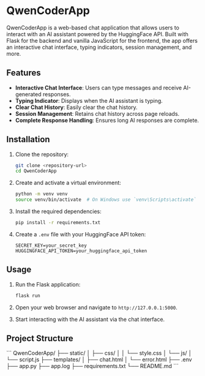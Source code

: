 # QwenCoderApp

QwenCoderApp is a web-based chat application that allows users to interact with an AI assistant powered by the HuggingFace API. Built with Flask for the backend and vanilla JavaScript for the frontend, the app offers an interactive chat interface, typing indicators, session management, and more.

## Features

- **Interactive Chat Interface**: Users can type messages and receive AI-generated responses.
- **Typing Indicator**: Displays when the AI assistant is typing.
- **Clear Chat History**: Easily clear the chat history.
- **Session Management**: Retains chat history across page reloads.
- **Complete Response Handling**: Ensures long AI responses are complete.

## Installation

1. Clone the repository:
    ```sh
    git clone <repository-url>
    cd QwenCoderApp
    ```

2. Create and activate a virtual environment:
    ```sh
    python -m venv venv
    source venv/bin/activate  # On Windows use `venv\Scripts\activate`
    ```

3. Install the required dependencies:
    ```sh
    pip install -r requirements.txt
    ```

4. Create a `.env` file with your HuggingFace API token:
    ```properties
    SECRET_KEY=your_secret_key
    HUGGINGFACE_API_TOKEN=your_huggingface_api_token
    ```

## Usage

1. Run the Flask application:
    ```sh
    flask run
    ```

2. Open your web browser and navigate to `http://127.0.0.1:5000`.

3. Start interacting with the AI assistant via the chat interface.

## Project Structure

\```
QwenCoderApp/
├── static/
│   ├── css/
│   │   └── style.css
│   └── js/
│       └── script.js
├── templates/
│   ├── chat.html
│   └── error.html
├── .env
├── app.py
├── app.log
├── requirements.txt
└── README.md
\```


